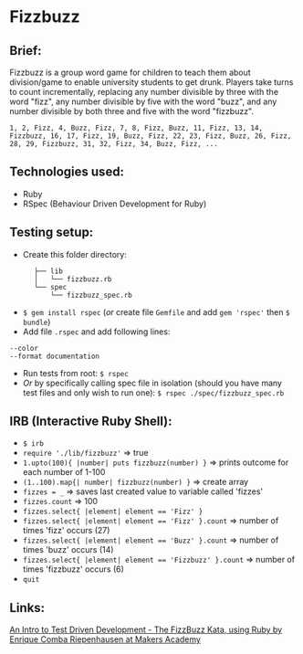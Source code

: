 Fizzbuzz
=================


Brief:
-------

Fizzbuzz is a group word game for children to teach them about division/game to enable university students to get drunk. Players take turns to count incrementally, replacing any number divisible by three with the word "fizz", any number divisible by five with the word "buzz", and any number divisible by both three and five with the word "fizzbuzz".

```
1, 2, Fizz, 4, Buzz, Fizz, 7, 8, Fizz, Buzz, 11, Fizz, 13, 14, Fizzbuzz, 16, 17, Fizz, 19, Buzz, Fizz, 22, 23, Fizz, Buzz, 26, Fizz, 28, 29, Fizzbuzz, 31, 32, Fizz, 34, Buzz, Fizz, ...
```


Technologies used:
-------

- Ruby
- RSpec (Behaviour Driven Development for Ruby)


Testing setup:
-------

- Create this folder directory:

````
      ├── lib
      │   └── fizzbuzz.rb
      └── spec
          └── fizzbuzz_spec.rb
````

- `$ gem install rspec` (*or* create file `Gemfile` and add `gem 'rspec'` then `$ bundle`)
- Add file `.rspec` and add following lines:

```
--color
--format documentation
```

- Run tests from root: `$ rspec`
- *Or* by specifically calling spec file in isolation (should you have many test files and only wish to run one): `$ rspec ./spec/fizzbuzz_spec.rb`


IRB (Interactive Ruby Shell):
-------

- `$ irb`
- `require './lib/fizzbuzz'` => true
- `1.upto(100){ |number| puts fizzbuzz(number) }` => prints outcome for each number of 1-100
- `(1..100).map{| number| fizzbuzz(number) }` => create array
- `fizzes = _` => saves last created value to variable called 'fizzes'
- `fizzes.count` => 100
- `fizzes.select{ |element| element == 'Fizz' }`
- `fizzes.select{ |element| element == 'Fizz' }.count` => number of times 'fizz' occurs (27)
- `fizzes.select{ |element| element == 'Buzz' }.count` => number of times 'buzz' occurs (14)
- `fizzes.select{ |element| element == 'Fizzbuzz' }.count` => number of times 'fizzbuzz' occurs (6)
- `quit`


Links:
-------

[An Intro to Test Driven Development - The FizzBuzz Kata, using Ruby by Enrique Comba Riepenhausen at Makers Academy](https://www.youtube.com/watch?v=CHTep2zQVAc)